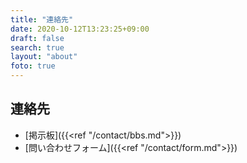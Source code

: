 ```yaml
---
title: "連絡先"
date: 2020-10-12T13:23:25+09:00
draft: false
search: true
layout: "about"
foto: true
---
```


## 連絡先
- [掲示板]({{<ref "/contact/bbs.md">}})
- [問い合わせフォーム]({{<ref "/contact/form.md">}})
